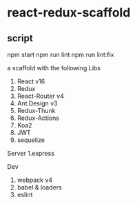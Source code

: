 # react-redux-scaffold
## script ##
npm start
npm run lint
npm run lint:fix


a scaffold with the following Libs
1. React v16
2. Redux
3. React-Router v4
4. Ant.Design v3
5. Redux-Thunk
6. Redux-Actions
7. Koa2
8. JWT
9. sequelize

Server
1.express

Dev
1. webpack v4
2. babel & loaders
3. eslint



